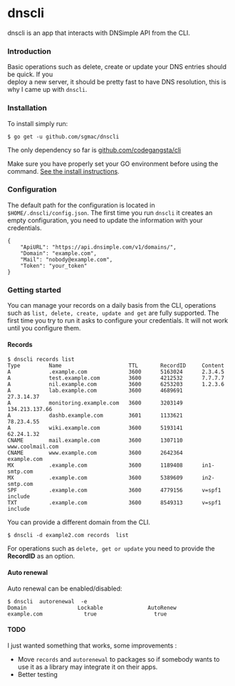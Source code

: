 # dnscli

dnscli is an app that interacts with DNSimple API from the CLI.

### Introduction

Basic operations such as delete, create or update your DNS entries should be quick. If you  
deploy a new server, it should be pretty fast to have DNS resolution,
this is why I came up with ```dnscli```.

### Installation

To install simply run:
```
$ go get -u github.com/sgmac/dnscli
```
The only dependency so far is [github.com/codegangsta/cli](https://github.com/codegangsta/cli)

Make sure you have properly set your GO environment before using the command. [See the install instructions](http://golang.org/doc/install.html).

### Configuration

The default path for the configuration is located in ```$HOME/.dnscli/config.json```. The first time you run ```dnscli``` it creates an empty configuration, 
you need to update the information with your credentials.

```
{
    "ApiURL": "https://api.dnsimple.com/v1/domains/",
    "Domain": "example.com",
    "Mail": "nobody@example.com",
    "Token": "your_token"
}
```

### Getting started

You can manage your records on a daily basis from the CLI, operations such as ```list, delete, create, update and get``` are fully supported. The first time you try to run it asks to configure your credentials. It will not work until you configure them.

#### Records
```
$ dnscli records list
Type         Name                     TTL       RecordID     Content
A            .example.com             3600      5163024      2.3.4.5
A            test.example.com         3600      4212532      7.7.7.7
A            nil.example.com          3600      6253203      1.2.3.6
A            lab.example.com          3600      4689691      27.3.14.37
A            monitoring.example.com   3600      3203149      134.213.137.66
A            dashb.example.com        3601      1133621      78.23.4.55
A            wiki.example.com         3600      5193141      62.24.1.32
CNAME        mail.example.com         3600      1307110      www.coolmail.com
CNAME        www.example.com          3600      2642364      example.com
MX           .example.com             3600      1189408      in1-smtp.com
MX           .example.com             3600      5389609      in2-smtp.com
SPF          .example.com             3600      4779156      v=spf1 include
TXT          .example.com             3600      8549313      v=spf1 include
```

You can provide a different domain from the CLI.

```$ dnscli -d example2.com records  list```

For operations such as ```delete, get or update``` you need to provide the **RecordID** as an option.

#### Auto renewal

Auto renewal can be enabled/disabled:
```
$ dnscli  autorenewal  -e
Domain                Lockable              AutoRenew
example.com             true                  true
```

#### TODO
I just wanted something that works, some improvements :

- Move ```records``` and ```autorenewal``` to packages so if somebody wants to use it as a library may integrate it 
 on their apps.
- Better testing
